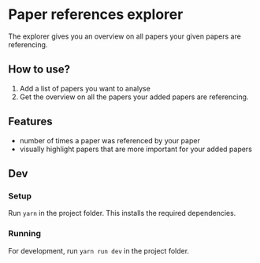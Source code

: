 # Paper references explorer
The explorer gives you an overview on all papers your given papers are referencing. 

## How to use?
1. Add a list of papers you want to analyse
2. Get the overview on all the papers your added papers are referencing.

## Features
- number of times a paper was referenced by your paper
- visually highlight papers that are more important for your added papers

## Dev

### Setup
Run `yarn` in the project folder. This installs the required dependencies.

### Running
For development, run `yarn run dev` in the project folder.
